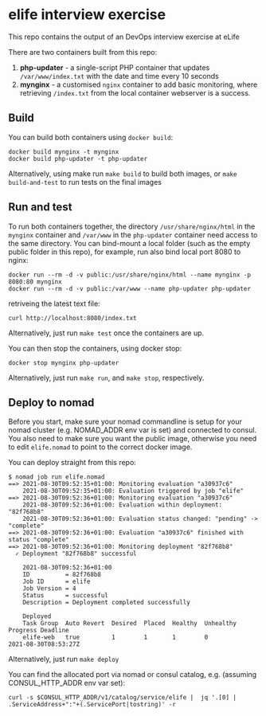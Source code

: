 # elife interview exercise

This repo contains the output of an DevOps interview exercise at eLife

There are two containers built from this repo:

1. **php-updater** - a single-script PHP container that updates `/var/www/index.txt` with the date and time every 10 seconds
1. **mynginx** - a customised `nginx` container to add basic monitoring, where retrieving `/index.txt` from the local container webserver is a success.

## Build

You can build both containers using `docker build`:

```
docker build mynginx -t mynginx
docker build php-updater -t php-updater
```

Alternatively, using make run `make build` to build both images, or `make build-and-test` to run tests on the final images

## Run and test

To run both containers together, the directory `/usr/share/nginx/html` in the `mynginx` container and `/var/www` in the `php-updater` container need access to the same directory. You can bind-mount a local folder (such as the empty public folder in this repo), for example, run also bind local port 8080 to nginx:

```
docker run --rm -d -v public:/usr/share/nginx/html --name mynginx -p 8080:80 mynginx
docker run --rm -d -v public:/var/www --name php-updater php-updater
```

retriveing the latest text file:

```
curl http://localhost:8080/index.txt
```

Alternatively, just run `make test` once the containers are up.

You can then stop the containers, using docker stop:

```
docker stop mynginx php-updater
```

Alternatively, just run `make run`, and `make stop`, respectively.

## Deploy to nomad

Before you start, make sure your nomad commandline is setup for your nomad cluster (e.g. NOMAD_ADDR env var is set) and connected to consul.
You also need to make sure you want the public image, otherwise you need to edit `elife.nomad` to point to the correct docker image.

You can deploy straight from this repo:

```
$ nomad job run elife.nomad
==> 2021-08-30T09:52:35+01:00: Monitoring evaluation "a30937c6"
    2021-08-30T09:52:35+01:00: Evaluation triggered by job "elife"
==> 2021-08-30T09:52:36+01:00: Monitoring evaluation "a30937c6"
    2021-08-30T09:52:36+01:00: Evaluation within deployment: "82f768b8"
    2021-08-30T09:52:36+01:00: Evaluation status changed: "pending" -> "complete"
==> 2021-08-30T09:52:36+01:00: Evaluation "a30937c6" finished with status "complete"
==> 2021-08-30T09:52:36+01:00: Monitoring deployment "82f768b8"
  ✓ Deployment "82f768b8" successful

    2021-08-30T09:52:36+01:00
    ID          = 82f768b8
    Job ID      = elife
    Job Version = 4
    Status      = successful
    Description = Deployment completed successfully

    Deployed
    Task Group  Auto Revert  Desired  Placed  Healthy  Unhealthy  Progress Deadline
    elife-web   true         1        1       1        0          2021-08-30T08:53:27Z
```

Alternatively, just run `make deploy`

You can find the allocated port via nomad or consul catalog, e.g. (assuming CONSUL_HTTP_ADDR env var set):

```
curl -s $CONSUL_HTTP_ADDR/v1/catalog/service/elife |  jq '.[0] | .ServiceAddress+":"+(.ServicePort|tostring)' -r
```